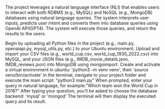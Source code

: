 The project leverages a natural language interface (NLI) that enables users to interact with both RDBMS (e.g., MySQL) and NoSQL (e.g., MongoDB) databases using natural language queries. The system interprets user inputs, predicts user intent and converts them into database queries using OpenAI API(GPT4). The system will execute those queries, and return the results to the users. 

Begin by uploading all Python files in the project (e.g., main.py, openaiapi.py, mysql_utils.py, etc.) to your Ubuntu environment.
Upload and import your CSV files (e.g., world_cup.csv, world_cup_1930_2022.csv) into MySQL, and your JSON files (e.g., IMDB_movie_details.json, IMDB_reviews.json) into MongoDB using mongoimport.
Create and activate a virtual environment in ubuntu: 'python3 -m venv venv', then 'source venv/bin/activate'
In the terminal, navigate to your project folder and execute the main script: "python3 main.py"
When prompted, enter your query in natural language, for example:"Which team won the World Cup in 2018?"
After typing your question, you’ll be asked to choose the database backend: 'mysql' or 'mongod'
The terminal will then display the executed query and its result.
